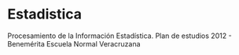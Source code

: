 # Estadistica
Procesamiento de la Información Estadística. Plan de estudios 2012 - Benemérita Escuela Normal Veracruzana

